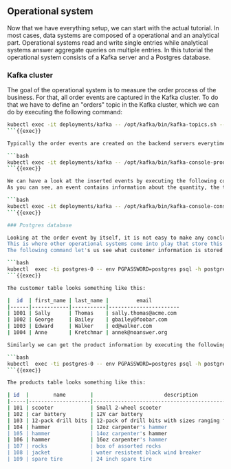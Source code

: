 ## Operational system

Now that we have everything setup, we can start with the actual tutorial. In
most cases, data systems are composed of a operational and an analytical part.
Operational systems read and write single entries while analytical
systems answer aggregate queries on multiple entries. 
In this tutorial the operational system consists of a Kafka server and a Postgres database.

### Kafka cluster

The goal of the operational system is to measure the order process of the business. For that, all order events are captured in the Kafka cluster.
To do that we have to define an "orders" topic in the Kafka cluster, which we can do by executing the following command:

```bash
kubectl exec -it deployments/kafka -- /opt/kafka/bin/kafka-topics.sh --create --bootstrap-server localhost:9092 --topic orders
```{{exec}}

Typically the order events are created on the backend servers everytime an user successfully submits an order. We will simulate this by inserting multiple events into Kafka by executing the following command.

```bash
kubectl exec -it deployments/kafka -- /opt/kafka/bin/kafka-console-producer.sh --topic orders --broker-list kafka:9092 < /tmp/kafka/messages1.txt
```{{exec}}

We can have a look at the inserted events by executing the following command:
As you can see, an event contains information about the quantity, the time, the customer and the product.

```bash
kubectl exec -it deployments/kafka -- /opt/kafka/bin/kafka-console-consumer.sh --topic orders --bootstrap-server kafka:9092 --from-beginning
```{{exec}}

### Postgres database

Looking at the order event by itself, it is not easy to make any conclusions because the event doesn't contain any context about the product and the customer.
This is where other operational systems come into play that store this kind of information. In our case the Postgres database.
The following command let's us see what customer information is stored inside the database.

```bash
kubectl  exec -ti postgres-0 -- env PGPASSWORD=postgres psql -h postgres -U postgres postgres -c "SELECT * from inventory.customers;"
```{{exec}}

The customer table looks something like this:

|  id  | first_name | last_name |         email         
|------|------------|-----------|-----------------------
| 1001 | Sally      | Thomas    | sally.thomas@acme.com
| 1002 | George     | Bailey    | gbailey@foobar.com
| 1003 | Edward     | Walker    | ed@walker.com
| 1004 | Anne       | Kretchmar | annek@noanswer.org

Similarly we can get the product information by executing the following command:

```bash
kubectl  exec -ti postgres-0 -- env PGPASSWORD=postgres psql -h postgres -U postgres postgres -c "SELECT * from inventory.products;"
```{{exec}}

The products table looks something like this:

| id  |        name        |                       description                       | weight 
|-----|--------------------|---------------------------------------------------------|--------
| 101 | scooter            | Small 2-wheel scooter                                   |   3.14
| 102 | car battery        | 12V car battery                                         |    8.1
| 103 | 12-pack drill bits | 12-pack of drill bits with sizes ranging from #40 to #3 |    0.8
| 104 | hammer             | 12oz carpenter's hammer                                 |   0.75
| 105 | hammer             | 14oz carpenter's hammer                                 |  0.875
| 106 | hammer             | 16oz carpenter's hammer                                 |      1
| 107 | rocks              | box of assorted rocks                                   |    5.3
| 108 | jacket             | water resistent black wind breaker                      |    0.1
| 109 | spare tire         | 24 inch spare tire                                      |   22.2

